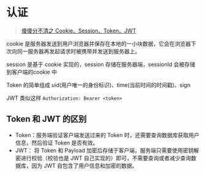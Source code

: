 # 认证

> [傻傻分不清之 Cookie、Session、Token、JWT](https://juejin.cn/post/6844904034181070861)

cookie 是服务器发送到用户浏览器并保存在本地的一小块数据，它会在浏览器下次向同一服务器再发起请求时被携带并发送到服务器上。

session 是基于 cookie 实现的，session 存储在服务器端，sessionId 会被存储到客户端的cookie 中

Token 的简单组成 uid(用户唯一的身份标识)、time(当前时间的时间戳)、sign

JWT 类似这样 `Authorization: Bearer <token>`

## Token 和 JWT 的区别

- Token：服务端验证客户端发送过来的 Token 时，还需要查询数据库获取用户信息，然后验证 Token 是否有效。
- JWT： 将 Token 和 Payload 加密后存储于客户端，服务端只需要使用密钥解密进行校验（校验也是 JWT 自己实现的）即可，不需要查询或者减少查询数据库，因为 JWT 自包含了用户信息和加密的数据。
